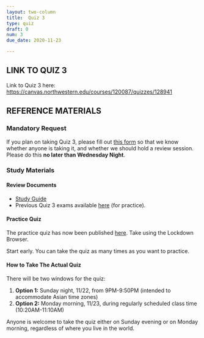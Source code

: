 ```yaml
---
layout: two-column
title:  Quiz 3
type: quiz
draft: 0
num: 3
due_date: 2020-11-23

---
```


## LINK TO QUIZ 3
Link to Quiz 3 here: <a href="https://canvas.northwestern.edu/courses/120087/quizzes/128941" target="_blank">https://canvas.northwestern.edu/courses/120087/quizzes/128941</a>

## REFERENCE MATERIALS
### Mandatory Request
If you plan on taking Quiz 3, please fill out <a href="https://docs.google.com/forms/d/e/1FAIpQLSeNiURVTofgXmppUmVEaJz2wAdEqUf1ad6xbaBsEOpMNbunPg/viewform?usp=sf_link" target="_blank">this form</a> so that we know whether anyone is taking it, and whether we should hold a review session. Please do this **no later than Wednesday Night**.

### Study Materials

#### Review Documents
* <a href="https://docs.google.com/document/d/1PUYFJvgf1xq5IxPKTUqyv0830RWn41I6_M4RL4qF90Q/edit?usp=sharing" target="_blank">Study Guide</a>
* Previous Quiz 3 exams available <a href="https://drive.google.com/drive/folders/1g5uKKyIMwzSAY93zWmwYwB4VlR4CZL0R?usp=sharing" target="_blank">here</a>  (for practice).

#### Practice Quiz
The practice quiz has now been published <a href="https://canvas.northwestern.edu/courses/120087/quizzes/118161" target="_blank">here</a>. Take using the Lockdown Browser.

Start early. You can take the quiz as many times as you want to practice.

#### How to Take The Actual Quiz

There will be two windows for the quiz:

1. **Option 1:** Sunday night, 11/22, from 9PM-9:50PM (intended to accommodate Asian time zones)
2. **Option 2:** Monday morning, 11/23, during regularly scheduled class time (10:20AM-11:10AM)

Anyone is welcome to take the quiz either on Sunday evening or on Monday morning, regardless of where you live in the world.

